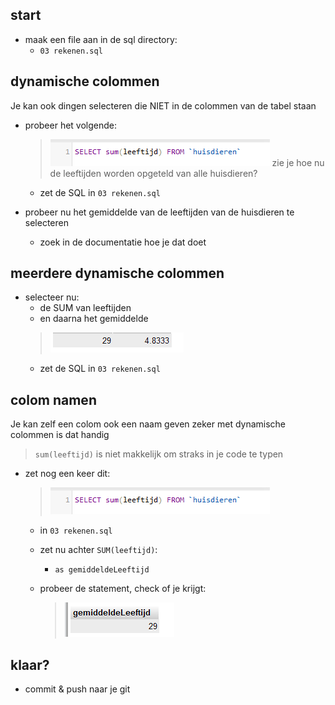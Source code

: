 

## start

- maak een file aan in de sql directory:
    - `03 rekenen.sql`

## dynamische colommen

Je kan ook dingen selecteren die NIET in de colommen van de tabel staan

- probeer het volgende:
    > ![](img/sum.PNG)
    > zie je hoe nu de leeftijden worden opgeteld van alle huisdieren?
    - zet de SQL in `03 rekenen.sql`

- probeer nu het gemiddelde van de leeftijden van de huisdieren te selecteren
    - zoek in de documentatie hoe je dat doet

## meerdere dynamische colommen

- selecteer nu:
    - de SUM van leeftijden
    - en daarna het gemiddelde
    > ![](img/sumg.PNG)
    - zet de SQL in `03 rekenen.sql`

## colom namen

Je kan zelf een colom ook een naam geven
zeker met dynamische colommen is dat handig
> `sum(leeftijd)` is niet makkelijk om straks in je code te typen

- zet nog een keer dit:
    > ![](img/sum.PNG)
    - in `03 rekenen.sql`
    - zet nu achter `SUM(leeftijd)`:
        - `as gemiddeldeLeeftijd`

    - probeer de statement, check of je krijgt:
        > ![](img/colomnaam.PNG)

## klaar?

- commit & push naar je git
            
